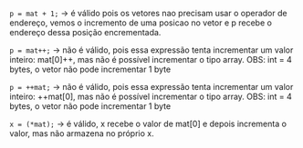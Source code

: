 `p = mat + 1;` -> é válido pois os vetores nao precisam usar o operador de endereço, vemos o incremento de uma posicao no vetor 
e p recebe o endereço dessa posição encrementada.

`p = mat++;` -> não é válido, pois essa expressão tenta incrementar um valor inteiro: mat[0]++, mas não é possível incrementar o tipo array.
OBS: int = 4 bytes, o vetor não pode incrementar 1 byte

`p = ++mat;` -> não é válido, pois essa expressão tenta incrementar um valor inteiro: ++mat[0], mas não é possível incrementar o tipo array.
OBS: int = 4 bytes, o vetor não pode incrementar 1 byte

`x = (*mat);` -> é válido, x recebe o valor de mat[0] e depois incrementa o valor, mas não armazena no próprio x.
